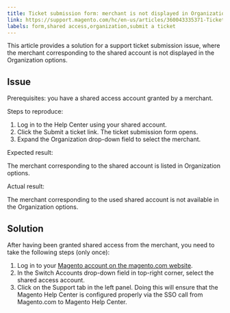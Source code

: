 ```yaml
---
title: Ticket submission form: merchant is not displayed in Organization drop-down
link: https://support.magento.com/hc/en-us/articles/360043335371-Ticket-submission-form-merchant-is-not-displayed-in-Organization-drop-down
labels: form,shared access,organization,submit a ticket
---
```


<p>This article provides a solution for a support ticket submission issue, where the merchant corresponding to the shared account is not displayed in the Organization options.</p>
<h2>Issue</h2>
<p>Prerequisites: you have a shared access account granted by a merchant.</p>
<p>Steps to reproduce:</p>
<ol>
<li>Log in to the Help Center using your shared account. </li>
<li>Click the Submit a ticket link. The ticket submission form opens.</li>
<li>Expand the Organization drop-down field to select the merchant. </li>
</ol>
<p>Expected result:</p>
<p>The merchant corresponding to the shared account is listed in Organization options. </p>
<p>Actual result:</p>
<p>The merchant corresponding to the used shared account is not available in the Organization options. </p>
<h2>Solution</h2>
<p>After having been granted shared access from the merchant, you need to take the following steps (only once):</p>
<ol>
<li>Log in to your <a href="https://account.magento.com/">Magento account on the magento.com website</a>.</li>
<li>In the Switch Accounts drop-down field in top-right corner, select the shared access account.</li>
<li>Click on the Support tab in the left panel. Doing this will ensure that the Magento Help Center is configured properly via the SSO call from Magento.com to Magento Help Center.</li>
</ol>
<p> </p>
<p> </p>
<p> </p>